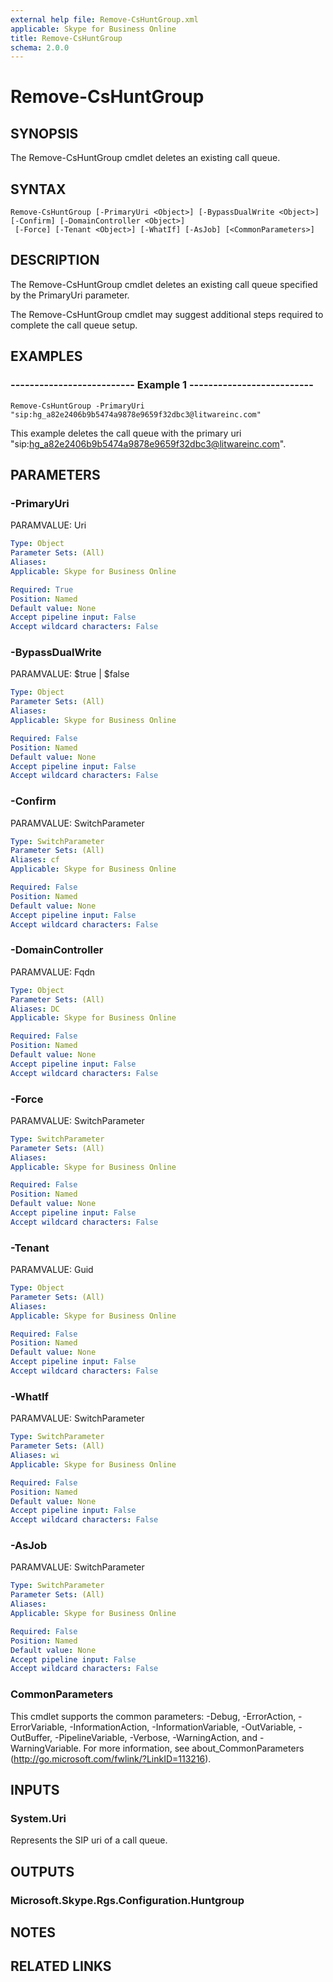 ```yaml
---
external help file: Remove-CsHuntGroup.xml
applicable: Skype for Business Online
title: Remove-CsHuntGroup
schema: 2.0.0
---
```


# Remove-CsHuntGroup

## SYNOPSIS
The Remove-CsHuntGroup cmdlet deletes an existing call queue.

## SYNTAX

```
Remove-CsHuntGroup [-PrimaryUri <Object>] [-BypassDualWrite <Object>] [-Confirm] [-DomainController <Object>]
 [-Force] [-Tenant <Object>] [-WhatIf] [-AsJob] [<CommonParameters>]
```

## DESCRIPTION
The Remove-CsHuntGroup cmdlet deletes an existing call queue specified by the PrimaryUri parameter.

The Remove-CsHuntGroup cmdlet may suggest additional steps required to complete the call queue setup.

## EXAMPLES

### -------------------------- Example 1 --------------------------
```
Remove-CsHuntGroup -PrimaryUri "sip:hg_a82e2406b9b5474a9878e9659f32dbc3@litwareinc.com"
```

This example deletes the call queue with the primary uri "sip:hg_a82e2406b9b5474a9878e9659f32dbc3@litwareinc.com".




## PARAMETERS

### -PrimaryUri
PARAMVALUE: Uri

```yaml
Type: Object
Parameter Sets: (All)
Aliases: 
Applicable: Skype for Business Online

Required: True
Position: Named
Default value: None
Accept pipeline input: False
Accept wildcard characters: False
```

### -BypassDualWrite
PARAMVALUE: $true | $false

```yaml
Type: Object
Parameter Sets: (All)
Aliases: 
Applicable: Skype for Business Online

Required: False
Position: Named
Default value: None
Accept pipeline input: False
Accept wildcard characters: False
```

### -Confirm
PARAMVALUE: SwitchParameter

```yaml
Type: SwitchParameter
Parameter Sets: (All)
Aliases: cf
Applicable: Skype for Business Online

Required: False
Position: Named
Default value: None
Accept pipeline input: False
Accept wildcard characters: False
```

### -DomainController
PARAMVALUE: Fqdn

```yaml
Type: Object
Parameter Sets: (All)
Aliases: DC
Applicable: Skype for Business Online

Required: False
Position: Named
Default value: None
Accept pipeline input: False
Accept wildcard characters: False
```

### -Force
PARAMVALUE: SwitchParameter

```yaml
Type: SwitchParameter
Parameter Sets: (All)
Aliases: 
Applicable: Skype for Business Online

Required: False
Position: Named
Default value: None
Accept pipeline input: False
Accept wildcard characters: False
```

### -Tenant
PARAMVALUE: Guid

```yaml
Type: Object
Parameter Sets: (All)
Aliases: 
Applicable: Skype for Business Online

Required: False
Position: Named
Default value: None
Accept pipeline input: False
Accept wildcard characters: False
```

### -WhatIf
PARAMVALUE: SwitchParameter

```yaml
Type: SwitchParameter
Parameter Sets: (All)
Aliases: wi
Applicable: Skype for Business Online

Required: False
Position: Named
Default value: None
Accept pipeline input: False
Accept wildcard characters: False
```

### -AsJob
PARAMVALUE: SwitchParameter

```yaml
Type: SwitchParameter
Parameter Sets: (All)
Aliases: 
Applicable: Skype for Business Online

Required: False
Position: Named
Default value: None
Accept pipeline input: False
Accept wildcard characters: False
```

### CommonParameters
This cmdlet supports the common parameters: -Debug, -ErrorAction, -ErrorVariable, -InformationAction, -InformationVariable, -OutVariable, -OutBuffer, -PipelineVariable, -Verbose, -WarningAction, and -WarningVariable. For more information, see about_CommonParameters (http://go.microsoft.com/fwlink/?LinkID=113216).

## INPUTS
### System.Uri
Represents the SIP uri of a call queue.

## OUTPUTS
### Microsoft.Skype.Rgs.Configuration.Huntgroup

## NOTES

## RELATED LINKS
